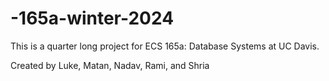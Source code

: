 # -165a-winter-2024
This is a quarter long project for ECS 165a: Database Systems at UC Davis.

Created by Luke, Matan, Nadav, Rami, and Shria